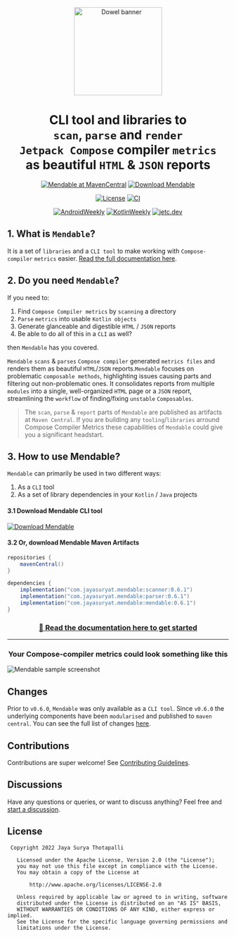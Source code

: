<div align="center">

  <a>
    <picture>
      <source media="(prefers-color-scheme: dark)" srcset="https://user-images.githubusercontent.com/37530409/205920274-d4cd2c4e-92d9-40d8-ac0f-39e8374600d6.svg" height="200">
      <img alt="Dowel banner" src="https://user-images.githubusercontent.com/37530409/205920279-1c22ea9e-1f81-45d9-9994-01785e9ab473.svg" height="200">
    </picture>
  </a>

  <h1>CLI tool and libraries to<br><code>scan</code>, <code>parse</code> and <code>render</code><br><code>Jetpack Compose</code> compiler <code>metrics</code><br>as beautiful <code>HTML</code> & <code>JSON</code> reports</h1>

 <p align="center">
      <a href="https://repo1.maven.org/maven2/com/jayasuryat/mendable/"><img alt="Mendable at MavenCentral" src="https://staging.shields.io/maven-central/v/com.jayasuryat.mendable/mendable?style=for-the-badge&color=%2332cc57"/></a>
    <a href="https://github.com/jayasuryat/mendable/releases/download/v0.7.0/mendable-app.jar"><img alt="Download Mendable" src="https://img.shields.io/badge/Mendable.jar-0.7.0-%2306090E?style=for-the-badge&logo=jetpackcompose&color=%2332cc57"/></a>
  </p>

  <p align="center">
    <a href="https://opensource.org/licenses/Apache-2.0"><img alt="License" src="https://img.shields.io/badge/License-Apache%202.0-blue.svg"/></a>
    <a href="https://github.com/jayasuryat/mendable/actions/workflows/main.yml"><img alt="CI" src="https://github.com/jayasuryat/mendable/actions/workflows/main.yml/badge.svg"/></a>
  </p>

  <p align="center">
    <a href="https://androidweekly.net/issues/issue-548"><img alt="AndroidWeekly" src="https://img.shields.io/badge/AndroidWeekly-%23548-2299cc.svg?style=flat&logo=android"/></a>
    <a href="https://mailchi.mp/kotlinweekly/kotlin-weekly-332"><img alt="KotlinWeekly" src="https://img.shields.io/badge/KotlinWeekly-%23332-7549b5.svg?style=flat&logo=kotlin"/></a>
    <a href="https://jetc.dev/issues/145.html"><img alt="jetc.dev" src="https://img.shields.io/badge/jetc.dev-%23145-343a40.svg?style=flat&logo=jetpackcompose"/></a>
  </p>

</div>

## 1. What is `Mendable`?

It is a set of `libraries` and a `CLI tool` to make working with `Compose-compiler` `metrics` easier. [Read the
full documentation here](https://jayasuryat.github.io/mendable/).

## 2. Do you need `Mendable`?

If you need to:

1. Find `Compose Compiler metrics` by `scanning` a directory
2. `Parse` `metrics` into usable `Kotlin objects`
3. Generate glanceable and digestible `HTML` / `JSON` reports
4. Be able to do all of this in a `CLI` as well?

then `Mendable` has you covered.

`Mendable` `scans` & `parses` `Compose compiler` generated `metrics files` and renders them as beautiful `HTML`/`JSON`
reports.`Mendable` focuses on problematic `composable methods`, highlighting issues causing parts and filtering out
non-problematic ones. It consolidates reports from multiple `modules` into a single, well-organized `HTML` page or a
`JSON` report, streamlining the `workflow` of finding/fixing `unstable` `Composables`.

> The `scan`, `parse` & `report` parts of `Mendable` are published as artifacts at `Maven Central`. If you
> are building any `tooling`/`libraries` arround Compose Compiler Metrics these capabilities of `Mendable` could give
> you a significant headstart.

## 3. How to use Mendable?

`Mendable` can primarily be used in two different ways:

1. As a `CLI` tool
2. As a set of library dependencies in your `Kotlin` / `Java` projects

#### 3.1 Download Mendable CLI tool

<a href="https://github.com/jayasuryat/mendable/releases/download/v0.6.0/mendable-app.jar"><img alt="Download Mendable" src="https://img.shields.io/badge/Mendable.jar-0.6.0-%2306090E?style=for-the-badge&logo=jetpackcompose&color=%2332cc57"/></a>

#### 3.2 Or, download Mendable Maven Artifacts

```groovy
repositories {
    mavenCentral()
}

dependencies {
    implementation("com.jayasuryat.mendable:scanner:0.6.1")
    implementation("com.jayasuryat.mendable:parser:0.6.1")
    implementation("com.jayasuryat.mendable:mendable:0.6.1")
}
```

<div align="center">
  <h3><a href="https://jayasuryat.github.io/mendable/howto/">🚀  Read the documentation here to get started</a></h3>
</div>

---
<div align="center">
  <h3>Your Compose-compiler metrics could look something like this</h3>
</div>

![Mendable sample screenshot](https://user-images.githubusercontent.com/37530409/206190055-33332a9c-f953-40d0-82a7-8d8df5d796f0.png)

## Changes

Prior to `v0.6.0`, `Mendable` was only available as a `CLI tool`. Since `v0.6.0` the underlying components have been
`modularised` and published to `maven central`. You can see the full list of
changes [here](https://github.com/jayasuryat/mendable/releases/tag/v0.6.0).

## Contributions

Contributions are super welcome!
See [Contributing Guidelines](https://github.com/jayasuryat/mendable/blob/main/CONTRIBUTING.md).

## Discussions

Have any questions or queries, or want to discuss anything? Feel free
and [start a discussion](https://github.com/jayasuryat/mendable/discussions).

## License

```
 Copyright 2022 Jaya Surya Thotapalli

   Licensed under the Apache License, Version 2.0 (the "License");
   you may not use this file except in compliance with the License.
   You may obtain a copy of the License at

       http://www.apache.org/licenses/LICENSE-2.0

   Unless required by applicable law or agreed to in writing, software
   distributed under the License is distributed on an "AS IS" BASIS,
   WITHOUT WARRANTIES OR CONDITIONS OF ANY KIND, either express or implied.
   See the License for the specific language governing permissions and
   limitations under the License.
```
